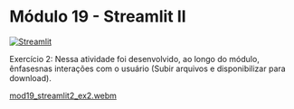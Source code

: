 # Módulo 19 - Streamlit II
[![Streamlit](https://img.shields.io/badge/Streamlit-FF4B4B?style=for-the-badge&logo=streamlit&logoColor=white)](https://streamlit.io/)

Exercício 2:
Nessa atividade foi desenvolvido, ao longo do módulo, ênfasesnas interações com o usuário (Subir arquivos e disponibilizar para download).



[mod19_streamlit2_ex2.webm](https://github.com/Aline-Castro/Ciencia-de-Dados/assets/92234598/07a9d94f-418a-4a49-9b6b-2274feec3827)
